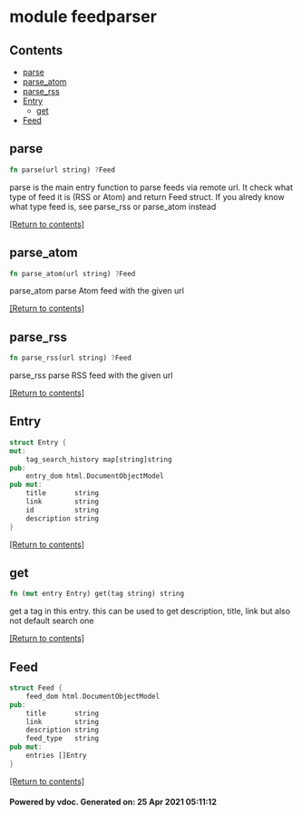 # module feedparser

## Contents
- [parse](#parse)
- [parse_atom](#parse_atom)
- [parse_rss](#parse_rss)
- [Entry](#Entry)
  - [get](#get)
- [Feed](#Feed)

## parse
```rust
fn parse(url string) ?Feed
```
 parse is the main entry function to parse feeds via remote url.  It check what type of feed it is (RSS or Atom) and return Feed struct.  If you alredy know what type feed is, see parse_rss or parse_atom instead 

[[Return to contents]](#Contents)

## parse_atom
```rust
fn parse_atom(url string) ?Feed
```
 parse_atom parse Atom feed with the given url 

[[Return to contents]](#Contents)

## parse_rss
```rust
fn parse_rss(url string) ?Feed
```
 parse_rss parse RSS feed with the given url 

[[Return to contents]](#Contents)

## Entry
```rust
struct Entry {
mut:
	tag_search_history map[string]string
pub:
	entry_dom html.DocumentObjectModel
pub mut:
	title       string
	link        string
	id          string
	description string
}
```


[[Return to contents]](#Contents)

## get
```rust
fn (mut entry Entry) get(tag string) string
```
 get a tag in this entry.  this can be used to get description, title, link but also not default search one 

[[Return to contents]](#Contents)

## Feed
```rust
struct Feed {
	feed_dom html.DocumentObjectModel
pub:
	title       string
	link        string
	description string
	feed_type   string
pub mut:
	entries []Entry
}
```


[[Return to contents]](#Contents)

#### Powered by vdoc. Generated on: 25 Apr 2021 05:11:12